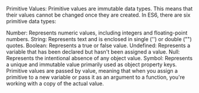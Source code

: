 Primitive Values:
Primitive values are immutable data types. This means that their values cannot be changed once they are created. In ES6, there are six primitive data types:

Number: Represents numeric values, including integers and floating-point numbers.
String: Represents text and is enclosed in single ('') or double ("") quotes.
Boolean: Represents a true or false value.
Undefined: Represents a variable that has been declared but hasn't been assigned a value.
Null: Represents the intentional absence of any object value.
Symbol: Represents a unique and immutable value primarily used as object property keys.
Primitive values are passed by value, meaning that when you assign a primitive to a new variable or pass it as an argument to a function, you're working with a copy of the actual value.